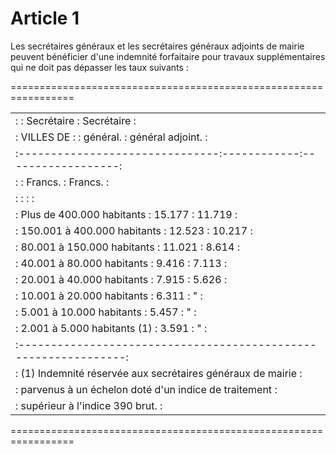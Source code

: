 # Article 1

Les secrétaires généraux et les secrétaires généraux adjoints de mairie peuvent bénéficier d'une indemnité forfaitaire pour travaux supplémentaires qui ne doit pas dépasser les taux suivants :

=================================================================

<table>
<tr>
<td> :                               : Secrétaire :    Secrétaire    :</td>
</tr>
<tr>
<td> :       VILLES DE :             :   général. : général adjoint. :</td>
</tr>
<tr>
<td> :-------------------------------:------------:------------------:</td>
</tr>
<tr>
<td> :                               :   Francs.  :       Francs.    :</td>
</tr>
<tr>
<td> :                               :            :                  :</td>
</tr>
<tr>
<td> : Plus de 400.000 habitants     :   15.177   :       11.719     :</td>
</tr>
<tr>
<td> : 150.001 à 400.000 habitants   :   12.523   :       10.217     :</td>
</tr>
<tr>
<td> :  80.001 à 150.000 habitants   :   11.021   :        8.614     :</td>
</tr>
<tr>
<td> :  40.001 à 80.000 habitants    :    9.416   :        7.113     :</td>
</tr>
<tr>
<td> :  20.001 à 40.000 habitants    :    7.915   :        5.626     :</td>
</tr>
<tr>
<td> :  10.001 à 20.000 habitants    :    6.311   :          "       :</td>
</tr>
<tr>
<td> :   5.001 à 10.000 habitants    :    5.457   :          "       :</td>
</tr>
<tr>
<td> : 2.001 à 5.000 habitants (1)   :    3.591   :          "       :</td>
</tr>
<tr>
<td> :---------------------------------------------------------------:</td>
</tr>
<tr>
<td> :  (1) Indemnité réservée aux secrétaires généraux de mairie    :</td>
</tr>
<tr>
<td> :  parvenus à un échelon doté d'un indice de traitement         :</td>
</tr>
<tr>
<td> :  supérieur à l'indice 390 brut.                               :</td>
</tr>
</table>

=================================================================
